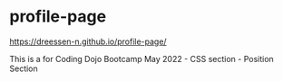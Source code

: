 # profile-page

https://dreessen-n.github.io/profile-page/

This is a for Coding Dojo Bootcamp May 2022 - CSS section - Position Section 